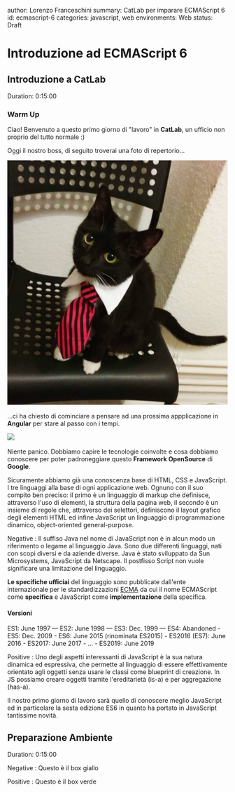 author: Lorenzo Franceschini
summary: CatLab per imparare ECMAScript 6
id: ecmascript-6
categories: javascript, web
environments: Web
status: Draft

# Introduzione ad ECMAScript 6

## Introduzione a CatLab
Duration: 0:15:00

### Warm Up

Ciao! Benvenuto a questo primo giorno di "lavoro" in **CatLab**, un ufficio non proprio del tutto normale :)

Oggi il nostro boss, di seguito troverai una foto di repertorio...

![](./assets/cat-boss.jpg)

...ci ha chiesto di cominciare a pensare ad una prossima appplicazione in **Angular** per stare al passo con i tempi.

![](http://www.relatably.com/m/img/oh-my-god-memes/oh-my-god.jpg)

Niente panico. Dobbiamo capire le tecnologie coinvolte e cosa dobbiamo conoscere per poter padroneggiare questo **Framework OpenSource** di **Google**.

Sicuramente abbiamo già una conoscenza base di HTML, CSS e JavaScript. I tre linguaggi alla base di ogni applicazione web. Ognuno con il suo compito ben preciso: il primo è un linguaggio di markup che definisce, attraverso l'uso di elementi, la struttura della pagina web, il secondo è un insieme di regole che, attraverso dei selettori, definiscono il layout grafico degli elementi HTML ed infine JavaScript un linguaggio di programmazione dinamico, object-oriented general-purpose.

Negative
: Il suffiso Java nel nome di JavaScript non è in alcun modo un riferimento o legame al linguaggio Java. Sono due differenti linguaggi, nati con scopi diversi e da aziende diverse. Java è stato sviluppato da Sun Microsystems, JavaScript da Netscape. Il postfisso Script non vuole significare una limitazione del linguaggio.

**Le specifiche ufficiai** del linguaggio sono pubblicate dall'ente internazionale per le standardizzazioni [ECMA](http://www.ecma-international.org/publications/standards/Ecma-262.htm) da cui il nome ECMAScript come **specifica** e JavaScript come **implementazione** della specifica.

#### Versioni

ES1: June 1997 — ES2: June 1998 — ES3: Dec. 1999 — ES4: Abandoned - ES5: Dec. 2009 - ES6: June 2015 (rinominata ES2015) - ES2016 (ES7): June 2016 - ES2017: June 2017 - ... - ES2019: June 2019

Positive
: Uno degli aspetti interessanti di JavaScript è la sua natura dinamica ed espressiva, che permette al linguaggio di essere effettivamente orientato agli oggetti senza usare le classi come blueprint di creazione. In JS possiamo creare oggetti tramite l'ereditarietà (is-a) e per aggregazione (has-a).

Il nostro primo giorno di lavoro sarà quello di conoscere meglio JavaScript ed in particolare la sesta edizione ES6 in quanto ha portato in JavaScript tantissime novità.


## Preparazione Ambiente
Duration: 0:15:00

Negative
: Questo è il box giallo

Positive
: Questo è il box verde
